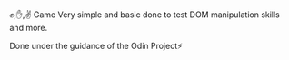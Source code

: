 ✊,✋,✌️ Game
Very simple and basic done to test DOM manipulation skills and more.

Done under the guidance of the Odin Project⚡